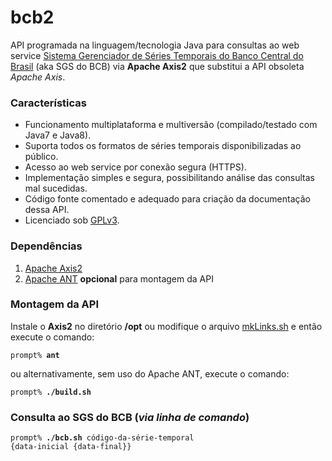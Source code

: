 # bcb2

API programada na linguagem/tecnologia Java para consultas ao web service <a href="http://www4.bcb.gov.br/pec/series/port/aviso.asp" title="clique para acessar o Sistema Gerenciador de Séries Temporais no website do Banco Central do Brasil">Sistema Gerenciador de Séries Temporais do Banco Central do Brasil</a> (aka SGS do BCB) via **Apache Axis2** que substitui a API obsoleta *Apache Axis*.

### Características

<ul>
<li>Funcionamento multiplataforma e multiversão (compilado/testado com Java7 e Java8).</li>
<li>Suporta todos os formatos de séries temporais disponibilizadas ao público.</li>
<li>Acesso ao web service por conexão segura (HTTPS).</li>
<li>Implementação simples e segura, possibilitando análise das consultas mal sucedidas.</li>
<li>Código fonte comentado e adequado para criação da documentação dessa API.</li>
<li>Licenciado sob <a href="https://www.gnu.org/licenses/gpl-3.0.html" title="clique para acessar o documento da GPLv3">GPLv3</a>.</li>
</ul>

### Dependências

<ol>
<li><a href="http://axis.apache.org/axis2/java/core/" title="clique para acessar o website do Apache Axis2">Apache Axis2</a></li>
<li><a href="https://ant.apache.org/" title="clique para acessar o website do Apache ANT">Apache ANT</a> <strong>opcional</strong> para montagem da API</li>
</ol>

### Montagem da API

Instale o **Axis2** no diretório **/opt** ou modifique o arquivo <a href="https://github.com/dekassegui/bcb2/blob/master/mkLinks.sh" title="clique para acessar o script para criação/preenchimento do diretório das libraries desse projeto">mkLinks.sh</a> e então execute o comando:

   <code>prompt% <strong>ant</strong></code>

ou alternativamente, sem uso do Apache ANT, execute o comando:

   <code>prompt% <strong>./build.sh</strong></code>

### Consulta ao SGS do BCB (*via linha de comando*)

   <code>prompt% <strong>./bcb.sh</strong> código-da-série-temporal {data-inicial {data-final}}</code>

